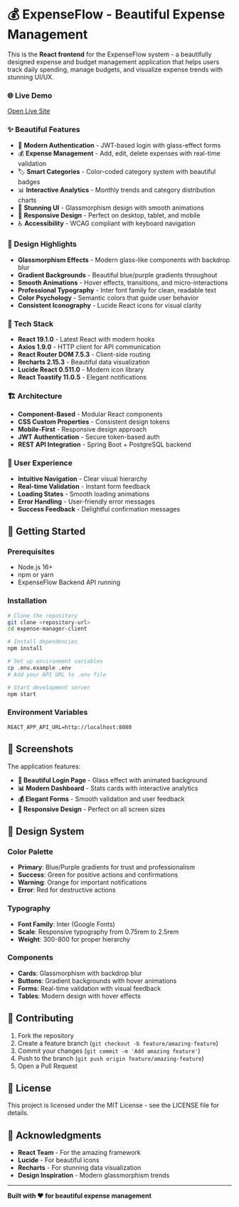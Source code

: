 # 💰 ExpenseFlow - Beautiful Expense Management

This is the **React frontend** for the ExpenseFlow system - a beautifully designed expense and budget management application that helps users track daily spending, manage budgets, and visualize expense trends with stunning UI/UX.

### 🌐 Live Demo
[Open Live Site](https://expense-manager-client.vercel.app)

### ✨ Beautiful Features
- 🔐 **Modern Authentication** - JWT-based login with glass-effect forms
- 💰 **Expense Management** - Add, edit, delete expenses with real-time validation
- 🏷️ **Smart Categories** - Color-coded category system with beautiful badges
- 📊 **Interactive Analytics** - Monthly trends and category distribution charts
- 🎨 **Stunning UI** - Glassmorphism design with smooth animations
- 📱 **Responsive Design** - Perfect on desktop, tablet, and mobile
- ♿ **Accessibility** - WCAG compliant with keyboard navigation

### 🎨 Design Highlights
- **Glassmorphism Effects** - Modern glass-like components with backdrop blur
- **Gradient Backgrounds** - Beautiful blue/purple gradients throughout
- **Smooth Animations** - Hover effects, transitions, and micro-interactions
- **Professional Typography** - Inter font family for clean, readable text
- **Color Psychology** - Semantic colors that guide user behavior
- **Consistent Iconography** - Lucide React icons for visual clarity

### 🚀 Tech Stack
- **React 19.1.0** - Latest React with modern hooks
- **Axios 1.9.0** - HTTP client for API communication
- **React Router DOM 7.5.3** - Client-side routing
- **Recharts 2.15.3** - Beautiful data visualization
- **Lucide React 0.511.0** - Modern icon library
- **React Toastify 11.0.5** - Elegant notifications

### 🏗️ Architecture
- **Component-Based** - Modular React components
- **CSS Custom Properties** - Consistent design tokens
- **Mobile-First** - Responsive design approach
- **JWT Authentication** - Secure token-based auth
- **REST API Integration** - Spring Boot + PostgreSQL backend

### 🎯 User Experience
- **Intuitive Navigation** - Clear visual hierarchy
- **Real-time Validation** - Instant form feedback
- **Loading States** - Smooth loading animations
- **Error Handling** - User-friendly error messages
- **Success Feedback** - Delightful confirmation messages

## 🚀 Getting Started

### Prerequisites
- Node.js 16+ 
- npm or yarn
- ExpenseFlow Backend API running

### Installation
```bash
# Clone the repository
git clone <repository-url>
cd expense-manager-client

# Install dependencies
npm install

# Set up environment variables
cp .env.example .env
# Add your API URL to .env file

# Start development server
npm start
```

### Environment Variables
```env
REACT_APP_API_URL=http://localhost:8080
```

## 📸 Screenshots

The application features:
- **🎨 Beautiful Login Page** - Glass effect with animated background
- **📊 Modern Dashboard** - Stats cards with interactive analytics
- **💰 Elegant Forms** - Smooth validation and user feedback
- **📱 Responsive Design** - Perfect on all screen sizes

## 🎨 Design System

### Color Palette
- **Primary**: Blue/Purple gradients for trust and professionalism
- **Success**: Green for positive actions and confirmations
- **Warning**: Orange for important notifications
- **Error**: Red for destructive actions

### Typography
- **Font Family**: Inter (Google Fonts)
- **Scale**: Responsive typography from 0.75rem to 2.5rem
- **Weight**: 300-800 for proper hierarchy

### Components
- **Cards**: Glassmorphism with backdrop blur
- **Buttons**: Gradient backgrounds with hover animations
- **Forms**: Real-time validation with visual feedback
- **Tables**: Modern design with hover effects

## 🤝 Contributing

1. Fork the repository
2. Create a feature branch (`git checkout -b feature/amazing-feature`)
3. Commit your changes (`git commit -m 'Add amazing feature'`)
4. Push to the branch (`git push origin feature/amazing-feature`)
5. Open a Pull Request

## 📄 License

This project is licensed under the MIT License - see the LICENSE file for details.

## 🙏 Acknowledgments

- **React Team** - For the amazing framework
- **Lucide** - For beautiful icons
- **Recharts** - For stunning data visualization
- **Design Inspiration** - Modern glassmorphism trends

---

**Built with ❤️ for beautiful expense management**


